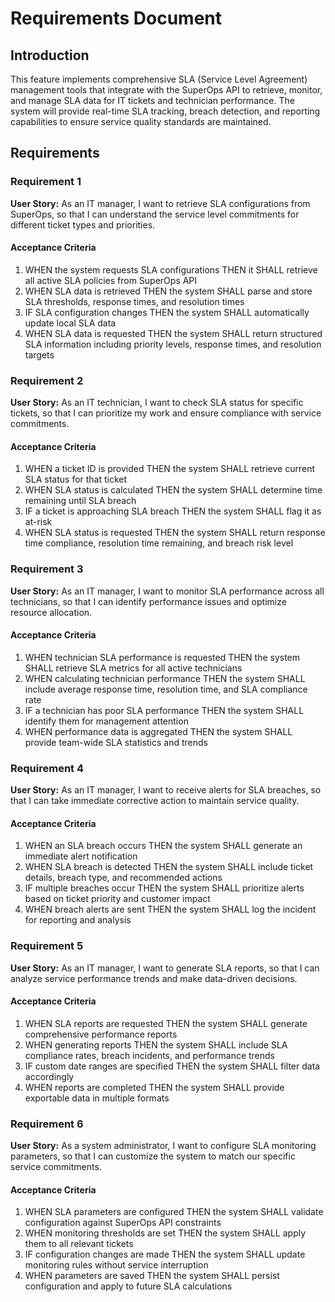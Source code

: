 # Requirements Document

## Introduction

This feature implements comprehensive SLA (Service Level Agreement) management tools that integrate with the SuperOps API to retrieve, monitor, and manage SLA data for IT tickets and technician performance. The system will provide real-time SLA tracking, breach detection, and reporting capabilities to ensure service quality standards are maintained.

## Requirements

### Requirement 1

**User Story:** As an IT manager, I want to retrieve SLA configurations from SuperOps, so that I can understand the service level commitments for different ticket types and priorities.

#### Acceptance Criteria

1. WHEN the system requests SLA configurations THEN it SHALL retrieve all active SLA policies from SuperOps API
2. WHEN SLA data is retrieved THEN the system SHALL parse and store SLA thresholds, response times, and resolution times
3. IF SLA configuration changes THEN the system SHALL automatically update local SLA data
4. WHEN SLA data is requested THEN the system SHALL return structured SLA information including priority levels, response times, and resolution targets

### Requirement 2

**User Story:** As an IT technician, I want to check SLA status for specific tickets, so that I can prioritize my work and ensure compliance with service commitments.

#### Acceptance Criteria

1. WHEN a ticket ID is provided THEN the system SHALL retrieve current SLA status for that ticket
2. WHEN SLA status is calculated THEN the system SHALL determine time remaining until SLA breach
3. IF a ticket is approaching SLA breach THEN the system SHALL flag it as at-risk
4. WHEN SLA status is requested THEN the system SHALL return response time compliance, resolution time remaining, and breach risk level

### Requirement 3

**User Story:** As an IT manager, I want to monitor SLA performance across all technicians, so that I can identify performance issues and optimize resource allocation.

#### Acceptance Criteria

1. WHEN technician SLA performance is requested THEN the system SHALL retrieve SLA metrics for all active technicians
2. WHEN calculating technician performance THEN the system SHALL include average response time, resolution time, and SLA compliance rate
3. IF a technician has poor SLA performance THEN the system SHALL identify them for management attention
4. WHEN performance data is aggregated THEN the system SHALL provide team-wide SLA statistics and trends

### Requirement 4

**User Story:** As an IT manager, I want to receive alerts for SLA breaches, so that I can take immediate corrective action to maintain service quality.

#### Acceptance Criteria

1. WHEN an SLA breach occurs THEN the system SHALL generate an immediate alert notification
2. WHEN SLA breach is detected THEN the system SHALL include ticket details, breach type, and recommended actions
3. IF multiple breaches occur THEN the system SHALL prioritize alerts based on ticket priority and customer impact
4. WHEN breach alerts are sent THEN the system SHALL log the incident for reporting and analysis

### Requirement 5

**User Story:** As an IT manager, I want to generate SLA reports, so that I can analyze service performance trends and make data-driven decisions.

#### Acceptance Criteria

1. WHEN SLA reports are requested THEN the system SHALL generate comprehensive performance reports
2. WHEN generating reports THEN the system SHALL include SLA compliance rates, breach incidents, and performance trends
3. IF custom date ranges are specified THEN the system SHALL filter data accordingly
4. WHEN reports are completed THEN the system SHALL provide exportable data in multiple formats

### Requirement 6

**User Story:** As a system administrator, I want to configure SLA monitoring parameters, so that I can customize the system to match our specific service commitments.

#### Acceptance Criteria

1. WHEN SLA parameters are configured THEN the system SHALL validate configuration against SuperOps API constraints
2. WHEN monitoring thresholds are set THEN the system SHALL apply them to all relevant tickets
3. IF configuration changes are made THEN the system SHALL update monitoring rules without service interruption
4. WHEN parameters are saved THEN the system SHALL persist configuration and apply to future SLA calculations